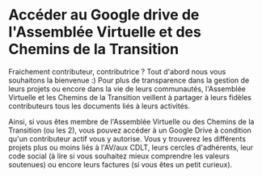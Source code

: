 # Accéder au Google drive de l'Assemblée Virtuelle et des Chemins de la Transition

Fraichement contributeur, contributrice ? 
Tout d'abord nous vous souhaitons la bienvenue :) 
Pour plus de transparence dans la gestion de leurs projets ou encore dans la vie de leurs communautés, l'Assemblée Virtuelle et les Chemins de la Transition veillent à partager à leurs fidèles contributeurs tous les documents liés à leurs activités.

Ainsi, si vous êtes membre de l'Assemblée Virtuelle ou des Chemins de la Transition (ou les 2), vous pouvez accéder à un Google Drive à condition qu'un contributeur actif vous y autorise. Vous y trouverez les différents projets plus ou moins liés à l'AV/aux CDLT, leurs cercles d'adhérents, leur code social (à lire si vous souhaitez mieux comprendre les valeurs soutenues) ou encore leurs factures (si vous êtes un petit curieux).
